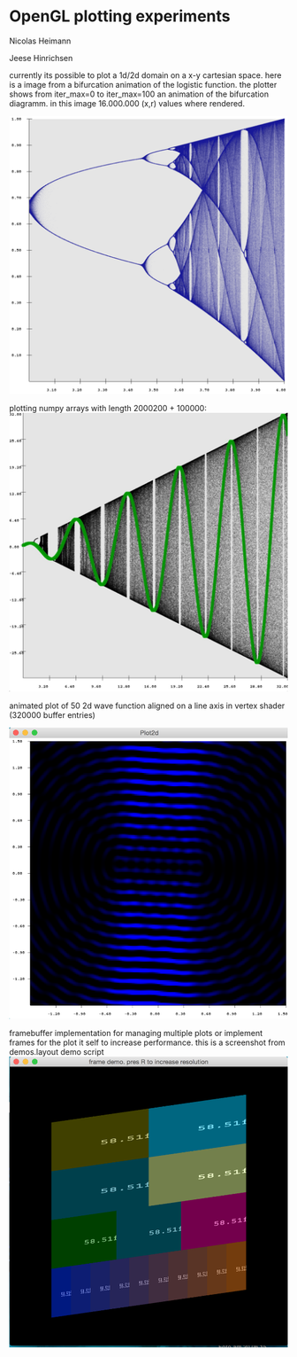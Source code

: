 OpenGL plotting experiments
============================
Nicolas Heimann

Jeese Hinrichsen

currently its possible to plot a 1d/2d domain on a x-y cartesian space. here is a image from a
bifurcation animation of the logistic function. the plotter shows from iter_max=0 to iter_max=100
an animation of the bifurcation diagramm. in this image 16.000.000 (x,r) values where rendered.

![bifurkation von r*sin mit cos fit](/bifurk2.png)




plotting numpy arrays with length 2000200 + 100000:
![bifurkation von r*sin mit cos fit](/plot_bifurcation_sin_with_cos_fit.jpg)


animated plot of 50 2d wave function aligned on a line axis in vertex shader (320000 buffer entries)

![bifurkation von r*sin mit cos fit](/waveplot.png)





framebuffer implementation for managing multiple plots or
implement frames for the plot it self to increase performance.
this is a screenshot from demos.layout demo script
![bifurkation von r*sin mit cos fit](/layout_demo.png)
